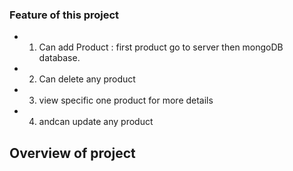 ### Feature of this project

- 1. Can add Product : first product go to server then mongoDB database.
- 2. Can delete any product
- 3. view specific one product for more details
- 4. andcan update any product


## Overview of project

